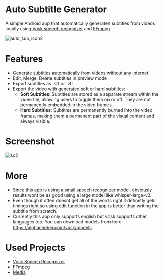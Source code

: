 # Auto Subtitle Generator

A simple Android app that automatically generates subtitles from videos locally using [Vosk speech recognizer](https://github.com/alphacep/vosk-api) and [FFmpeg](https://github.com/arthenica/ffmpeg-kit/tree/main/android).

![auto_sub_icon2](https://github.com/user-attachments/assets/8d2f8631-a595-49ec-92ec-9b60a72e73cf)

# Features
* Generate subtitles automatically from videos without any internet.
* Edit, Merge, Delete subtitles in preview mode
* Export subtitles as .srt or .vtt
* Export the video with generated soft or hard subtitles:
  * **Soft Subtitles**: Subtitles are stored as a separate stream within the video file, allowing users to toggle them on or off. They are not permanently embedded in the video frames.
  * **Hard Subtitles**: Subtitles are permanently burned into the video frames, making them a permanent part of the visual content and always visible.

# Screenshot
![sc2](https://github.com/user-attachments/assets/487aac36-2ab5-4f08-a813-74ce6e4fd12a)

# More
* Since this app is using a small speech recognizer model, obviously results wont be as good using a large model like whisper-large-v3.
* Even though it often doesnt get all of the words right it definetly gets timings right so using edit function in the app is better than writing the subtitle from scratch.
* Currently this app only supports english but vosk supports other languages too. You can download models from here: https://alphacephei.com/vosk/models.

# Used Projects
* [Vosk Speech Recognizer](https://github.com/alphacep/vosk-api)
* [FFmpeg](https://github.com/arthenica/ffmpeg-kit/tree/main/android)
* [Media](https://developer.android.com/jetpack/androidx/releases/media3)
